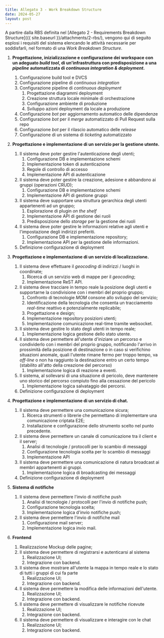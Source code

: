```yaml
---
title: Allegato 3 - Work Breakdown Structure
date: 2024-05-27
layout: post
---
```


A partire dalla RBS definita nel [Allegato 2 - Requirements Breakdown Structure]({{ site.baseurl }}/attachments/2-rbs/), vengono qui di seguito esplosi i requisiti del sistema elencando le attività necessarie per soddisfarli, nel formato di una _Work Breakdown Structure_.

1. **Progettazione, inizializzazione e configurazione dei workspace con un adeguato _build tool_, di un'infrastruttura con predisposizione a una _pipeline_ automatizzata di _continuous integration & deployment_.**
   1. Configurazione build tool e DVCS
   2. Configurazione pipeline di _continuous integration_
   3. Configurazione pipeline di _continuous deployment_
      1. Progettazione diagrammi deployment
      2. Creazione struttura locale minimale di orchestrazione
      3. Configurazione ambiente di produzione
      4. Sviluppo azioni deployment da locale a produzione
   4. Configurazione _bot_ per aggiornamento automatico delle dipendenze
   5. Configurazione _bot_ per il _merge_ automatizzato di Pull Request sulla repo
   6. Configurazione _bot_ per il rilascio automatico delle _release_
   7. Configurazione di un sistema di _ticketing_ automatizzato

2. **Progettazione e implementazione di un servizio per la gestione utente.**
   1. Il sistema deve poter gestire l'autenticazione degli utenti;
      1. Configurazione DB e implementazione schemi
      2. Implementazione token di autenticazione
      3. Regole di controllo di accesso
      4. Implementazione API di autenticazione
   2. Il sistema deve poter gestire la creazione, adesione e abbandono ai gruppi (operazioni CRUD);
      1. Configurazione DB e implementazione schemi
      2. Implementazione API di gestione gruppi
   3. Il sistema deve supportare una struttura gerarchica degli utenti appartenenti ad un gruppo;
      1. Esplorazione di plugin _on the shelf_
      2. Implementazione API di gestione dei ruoli
      3. Predisposizione dello _storage_ per la gestione dei ruoli
   4. Il sistema deve poter gestire le informazioni relative agli utenti e l'impostazione degli indirizzi preferiti.
      1. Configurazione DB e implementazione repository;
      2. Implementazione API per la gestione delle informazioni.
   5. Definizione configurazione di deployment

3. **Progettazione e implementazione di un servizio di localizzazione.**
   1. Il sistema deve effettuare il _geocoding_ di indirizzi / luoghi in coordinate;
      1. Ricerca di un servizio web di mappe per il _geocoding_;
      2. Implementazione ReST API.
   2. Il sistema deve tracciare in tempo reale la posizione degli utenti e supportarne la condivisione con i membri del proprio gruppo;
      1. Confronto di tecnologie _MOM_ consone allo sviluppo del servizio;
      2. Identificazione della tecnologia che consenta un tracciamento _real-time_ reattivo e potenzialmente replicabile;
      3. Progettazione e design;
      4. Implementazione repository posizioni utenti;
      5. Implementazione comunicazione real-time tramite websocket.
   3. Il sistema deve gestire lo stato degli utenti in tempo reale;
      1. Implementazione logica gestione dello stato utente.
   4. Il sistema deve permettere all'utente d'iniziare un percorso e condividerlo con i membri del proprio gruppo, notificando l'arrivo in prossimità della posizione di destinazione o in caso si verifichino situazioni anomale, quali l'utente rimane fermo per troppo tempo, va _off-line_ o non ha raggiunto la destinazione entro un certo tempo (stabilito all'atto della creazione del percorso)
      1. Implementazione logica di reazione a eventi.
   5. Il sistema, al sollevarsi di una situazione di pericolo, deve mantenere uno storico del percorso compiuto fino alla cessazione del pericolo
      1. Implementazione logica salvataggio dei percorsi.
   6. Definizione configurazione di deployment

4. **Progettazione e implementazione di un servizio di chat.**
   1. Il sistema deve permettere una comunicazione sicura;
      1. Ricerca strumenti o librerie che permettano di implementare una comunicazione criptata E2E;
      2. Installazione e configurazione dello strumento scelto nel punto precedente.
   2. Il sistema deve permettere un canale di comunicazione tra il client e il server;
      1. Analisi di tecnologie / protocolli per lo scambio di messaggi
      2. Configurazione tecnologia scelta per lo scambio di messaggi
      3. Implementazione API
   3. Il sistema deve permettere una comunicazione di natura broadcast ai membri appartenenti ai gruppi.
      1. Implementazione logica di broadcasting dei messaggi
   4. Definizione configurazione di deployment

5. **Sistema di notifiche**
   1. Il sistema deve permettere l'invio di notifiche push
      1. Analisi di tecnologie / protocolli per l'invio di notifiche push;
      2. Configurazione tecnologia scelta;
      3. Implementazione logica d'invio notifiche push;
   2. Il sistema deve permettere l'invio di notifiche mail
      1. Configurazione mail server;
      2. Implementazione logica invio mail.

6. **Frontend**
   1. Realizzazione Mockup delle pagine;
   2. Il sistema deve permettere di registrarsi e autenticarsi al sistema
      1. Realizzazione UI;
      2. Integrazione con backend.
   3. Il sistema deve mostrare all'utente la mappa in tempo reale e lo stato di tutti i gruppi di cui fa parte
      1. Realizzazione UI;
      2. Integrazione con backend.
   4. Il sistema deve permettere la modifica delle informazioni dell'utente.
      1. Realizzazione UI;
      2. Integrazione con backend.
   5. Il sistema deve permettere di visualizzare le notifiche ricevute
      1. Realizzazione UI;
      2. Integrazione con backend.
   6. Il sistema deve permettere di visualizzare e interagire con le chat
      1. Realizzazione UI;
      2. Integrazione con backend. 
